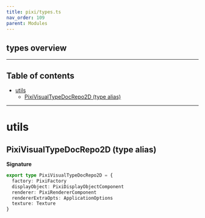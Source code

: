 ```yaml
---
title: pixi/types.ts
nav_order: 109
parent: Modules
---
```


## types overview

---

<h2 class="text-delta">Table of contents</h2>

- [utils](#utils)
  - [PixiVisualTypeDocRepo2D (type alias)](#pixivisualtypedocrepo2d-type-alias)

---

# utils

## PixiVisualTypeDocRepo2D (type alias)

**Signature**

```ts
export type PixiVisualTypeDocRepo2D = {
  factory: PixiFactory
  displayObject: PixiDisplayObjectComponent
  renderer: PixiRendererComponent
  rendererExtraOpts: ApplicationOptions
  texture: Texture
}
```
